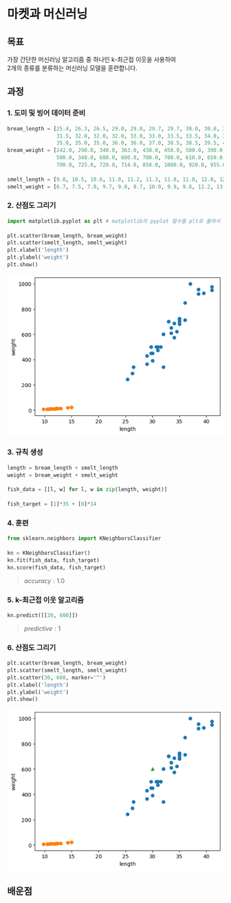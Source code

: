 마켓과 머신러닝
===
목표
---
가장 간단한 머신러닝 알고리즘 중 하나인 k-최근접 이웃을 사용하여   
2개의 종류를 분류하는 머신러닝 모델을 훈련합니다.   

과정
---------------------
### 1. 도미 및 빙어 데이터 준비
```python
bream_length = [25.4, 26.3, 26.5, 29.0, 29.0, 29.7, 29.7, 30.0, 30.0, 30.7, 31.0, 31.0, 
                31.5, 32.0, 32.0, 32.0, 33.0, 33.0, 33.5, 33.5, 34.0, 34.0, 34.5, 35.0, 
                35.0, 35.0, 35.0, 36.0, 36.0, 37.0, 38.5, 38.5, 39.5, 41.0, 41.0]
bream_weight = [242.0, 290.0, 340.0, 363.0, 430.0, 450.0, 500.0, 390.0, 450.0, 500.0, 475.0, 500.0, 
                500.0, 340.0, 600.0, 600.0, 700.0, 700.0, 610.0, 650.0, 575.0, 685.0, 620.0, 680.0, 
                700.0, 725.0, 720.0, 714.0, 850.0, 1000.0, 920.0, 955.0, 925.0, 975.0, 950.0]

smelt_length = [9.8, 10.5, 10.6, 11.0, 11.2, 11.3, 11.8, 11.8, 12.0, 12.2, 12.4, 13.0, 14.3, 15.0]
smelt_weight = [6.7, 7.5, 7.0, 9.7, 9.8, 8.7, 10.0, 9.9, 9.8, 12.2, 13.4, 12.2, 19.7, 19.9]
```
### 2. 산점도 그리기
```python
import matplotlib.pyplot as plt # matplotlib의 pyplot 함수를 plt로 줄여서 사용

plt.scatter(bream_length, bream_weight)
plt.scatter(smelt_length, smelt_weight)
plt.xlabel('length')
plt.ylabel('weight')
plt.show()
```
![산점도1](./2.png)
### 3. 규칙 생성
```python
length = bream_length + smelt_length
weight = bream_weight + smelt_weight

fish_data = [[l, w] for l, w in zip(length, weight)]

fish_target = [1]*35 + [0]*14
```
### 4. 훈련
```python
from sklearn.neighbors import KNeighborsClassifier

kn = KNeighborsClassifier()
kn.fit(fish_data, fish_target)
kn.score(fish_data, fish_target)
```
> $accuracy : 1.0$
### 5. k-최근접 이웃 알고리즘
```python
kn.predict([[30, 600]])
```
> $predictive : 1$
### 6. 산점도 그리기
```python
plt.scatter(bream_length, bream_weight)
plt.scatter(smelt_length, smelt_weight)
plt.scatter(30, 600, marker='^')
plt.xlabel('length')
plt.ylabel('weight')
plt.show()
```
![산점도1](./6.png)

배운점
---
